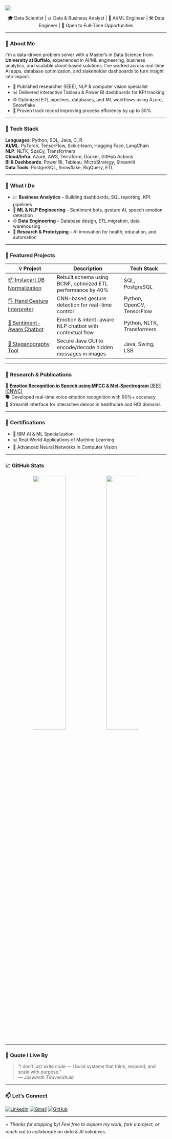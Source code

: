 <!-- Header Banner -->
<img src="https://capsule-render.vercel.app/api?type=waving&color=0:4B0082,100:00CED1&height=200&section=header&text=Hi,%20I'm%20Jaswanth%20Tiruveedhula!🚀&fontSize=35&fontColor=fff&fontAlignY=40" />

<p align="center">
🎓 Data Scientist | 📊 Data & Business Analyst | 🤖 AI/ML Engineer | 🛠️ Data Engineer | 💼 Open to Full-Time Opportunities  
</p>

---

### 📌 About Me

I'm a data-driven problem solver with a Master’s in Data Science from **University at Buffalo**, experienced in AI/ML engineering, business analytics, and scalable cloud-based solutions. I’ve worked across real-time AI apps, database optimization, and stakeholder dashboards to turn insight into impact.

- 🧠 Published researcher (IEEE), NLP & computer vision specialist  
- 📊 Delivered interactive Tableau & Power BI dashboards for KPI tracking  
- ⚙️ Optimized ETL pipelines, databases, and ML workflows using Azure, Snowflake  
- 🎯 Proven track record improving process efficiency by up to 30%

---

### 🧰 Tech Stack

**Languages**: Python, SQL, Java, C, R  
**AI/ML**: PyTorch, TensorFlow, Scikit-learn, Hugging Face, LangChain  
**NLP**: NLTK, SpaCy, Transformers  
**Cloud/Infra**: Azure, AWS, Terraform, Docker, GitHub Actions  
**BI & Dashboards**: Power BI, Tableau, MicroStrategy, Streamlit  
**Data Tools**: PostgreSQL, Snowflake, BigQuery, ETL

---

### 💼 What I Do

- 📈 **Business Analytics** – Building dashboards, SQL reporting, KPI pipelines  
- 🤖 **ML & NLP Engineering** – Sentiment bots, gesture AI, speech emotion detection  
- ⚙️ **Data Engineering** – Database design, ETL migration, data warehousing  
- 🧠 **Research & Prototyping** – AI innovation for health, education, and automation

---

### 🚀 Featured Projects

| 💡 Project | Description | Tech Stack |
|-----------|-------------|------------|
| [📦 Instacart DB Normalization](https://github.com/jaswanth-tiruvee/Instacart--DB-Normalization) | Rebuilt schema using BCNF, optimized ETL performance by 40% | SQL, PostgreSQL |
| [🖐️ Hand Gesture Interpreter](https://github.com/jaswanth-tiruvee/Hand_Gesture_Interpreter-Artificial-Intelligence) | CNN-based gesture detection for real-time control | Python, OpenCV, TensorFlow |
| [💬 Sentiment-Aware Chatbot](https://github.com/jaswanth-tiruvee/Sentiment_Analysis-AI-Chat-Bot) | Emotion & intent-aware NLP chatbot with contextual flow | Python, NLTK, Transformers |
| [🔐 Steganography Tool](https://github.com/jaswanth-tiruvee) | Secure Java GUI to encode/decode hidden messages in images | Java, Swing, LSB |

---

### 🧪 Research & Publications

📄 [**Emotion Recognition in Speech using MFCC & Mel-Spectrogram** (IEEE ICNWC)](https://ieeexplore.ieee.org/abstract/document/10127355)  
🗣️ Developed real-time voice emotion recognition with 90%+ accuracy  
🔬 Streamlit interface for interactive demos in healthcare and HCI domains

---

### 📜 Certifications

- 🧠 IBM AI & ML Specialization  
- 📊 Real-World Applications of Machine Learning  
- 🧩 Advanced Neural Networks in Computer Vision  

---

### 📈 GitHub Stats

<p align="center">
  <img src="https://github-readme-stats.vercel.app/api?username=jaswanth-tiruvee&show_icons=true&theme=radical" width="45%" />
  <img src="https://github-readme-streak-stats.herokuapp.com/?user=jaswanth-tiruvee&theme=radical" width="45%" />
</p>


---

### 💭 Quote I Live By

> “I don’t just write code — I build systems that think, respond, and scale with purpose.”  
> — *Jaswanth Tiruveedhula*

---

### 📫 Let’s Connect

[![LinkedIn](https://img.shields.io/badge/-LinkedIn-blue?style=flat-square&logo=Linkedin&logoColor=white)]()
[![Gmail](https://img.shields.io/badge/-Gmail-D14836?style=flat-square&logo=gmail&logoColor=white)](mailto:)
[![GitHub](https://img.shields.io/badge/-GitHub-333?style=flat-square&logo=github&logoColor=white)](https://github.com/jaswanth-tiruvee)

---

⭐ *Thanks for stopping by! Feel free to explore my work, fork a project, or reach out to collaborate on data & AI initiatives.*

